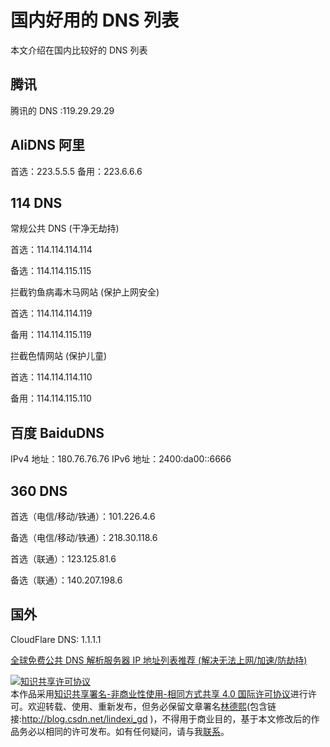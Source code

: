 # 国内好用的 DNS 列表

本文介绍在国内比较好的 DNS 列表

<!--more-->
<!-- csdn -->

## 腾讯

腾讯的 DNS :119.29.29.29

## AliDNS 阿里

首选：223.5.5.5
备用：223.6.6.6

## 114 DNS

常规公共 DNS (干净无劫持)

首选：114.114.114.114 

备选：114.114.115.115

拦截钓鱼病毒木马网站 (保护上网安全)

首选：114.114.114.119

备用：114.114.115.119

拦截色情网站 (保护儿童)

首选：114.114.114.110

备用：114.114.115.110

## 百度 BaiduDNS

IPv4 地址：180.76.76.76
IPv6 地址：2400:da00::6666

## 360 DNS

首选（电信/移动/铁通）：101.226.4.6

备选（电信/移动/铁通）：218.30.118.6

首选（联通）：123.125.81.6

备选（联通）：140.207.198.6

## 国外

CloudFlare DNS: 1.1.1.1

[全球免费公共 DNS 解析服务器 IP 地址列表推荐 (解决无法上网/加速/防劫持)](https://www.iplaysoft.com/public-dns.html )

<a rel="license" href="http://creativecommons.org/licenses/by-nc-sa/4.0/"><img alt="知识共享许可协议" style="border-width:0" src="https://licensebuttons.net/l/by-nc-sa/4.0/88x31.png" /></a><br />本作品采用<a rel="license" href="http://creativecommons.org/licenses/by-nc-sa/4.0/">知识共享署名-非商业性使用-相同方式共享 4.0 国际许可协议</a>进行许可。欢迎转载、使用、重新发布，但务必保留文章署名[林德熙](http://blog.csdn.net/lindexi_gd)(包含链接:http://blog.csdn.net/lindexi_gd )，不得用于商业目的，基于本文修改后的作品务必以相同的许可发布。如有任何疑问，请与我[联系](mailto:lindexi_gd@163.com)。
